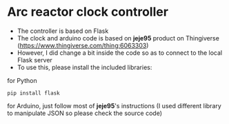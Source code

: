 # Arc reactor clock controller
- The controller is based on Flask
- The clock and arduino code is based on <b>jeje95</b> product on Thingiverse (https://www.thingiverse.com/thing:6063303)
- However, I did change a bit inside the code so as to connect to the local Flask server
- To use this, please install the included libraries:

for Python
```
pip install flask
```
for Arduino, just follow most of <b>jeje95</b>'s instructions (I used different library to manipulate JSON so please check the source code)
